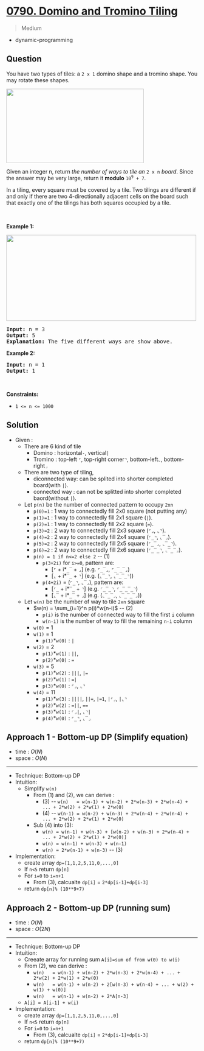# [0790. Domino and Tromino Tiling](https://leetcode.com/problems/domino-and-tromino-tiling)


> Medium

- dynamic-programming



## Question


<p>You have two types of tiles: a <code>2 x 1</code> domino shape and a tromino shape. You may rotate these shapes.</p>
<img alt="" src="https://assets.leetcode.com/uploads/2021/07/15/lc-domino.jpg" style="width: 362px; height: 195px;" />
<p>Given an integer n, return <em>the number of ways to tile an</em> <code>2 x n</code> <em>board</em>. Since the answer may be very large, return it <strong>modulo</strong> <code>10<sup>9</sup> + 7</code>.</p>

<p>In a tiling, every square must be covered by a tile. Two tilings are different if and only if there are two 4-directionally adjacent cells on the board such that exactly one of the tilings has both squares occupied by a tile.</p>

<p>&nbsp;</p>
<p><strong class="example">Example 1:</strong></p>
<img alt="" src="https://assets.leetcode.com/uploads/2021/07/15/lc-domino1.jpg" style="width: 500px; height: 226px;" />
<pre>
<strong>Input:</strong> n = 3
<strong>Output:</strong> 5
<strong>Explanation:</strong> The five different ways are show above.
</pre>

<p><strong class="example">Example 2:</strong></p>

<pre>
<strong>Input:</strong> n = 1
<strong>Output:</strong> 1
</pre>

<p>&nbsp;</p>
<p><strong>Constraints:</strong></p>

<ul>
	<li><code>1 &lt;= n &lt;= 1000</code></li>
</ul>



## Solution

- Given : 
	- There are 6 kind of tile
		- Domino : horizontal`-`, vertical`|`
		- Tromino : top-left `⌜`, top-right corner`⌝`, bottom-left`⌞`, bottom-right`⌟`
	- There are two type of tiling,
		- diconnected way: can be splited into shorter completed board(with `|`).
		- connected way  : can not be splitted into shorter completed baord(without `|`).
	- Let `p(n)` be the number of connected pattern to occupy `2xn`
		- `p(0)=1` : 1 way to connectedly fill 2x0 square (not putting any)
		- `p(1)=1` : 1 way to connectedly fill 2x1 square (`|`).
		- `p(2)=1` : 1 way to connectedly fill 2x2 square (`=`).
		- `p(3)=2` : 2 way to connectedly fill 2x3 square (`⌜⌟`, `⌞⌝`).
		- `p(4)=2` : 2 way to connectedly fill 2x4 square (`⌜_⌝`, `⌞‾⌟`).
		- `p(5)=2` : 2 way to connectedly fill 2x5 square (`⌜_‾⌟`, `⌞‾_⌝`).
		- `p(6)=2` : 2 way to connectedly fill 2x6 square (`⌜_‾_⌝`, `⌞‾_‾⌟`).
		- `p(n) = 1 if n<=2 else 2` -- $(1)$
			- `p(3+2i)` for `i>=0`, pattern are:
				- [`⌜` + i*`_‾` + `⌟`] (e.g. `⌜_‾⌟`, `⌜_‾_‾⌟`)
				- [`⌞` + i*`‾_` + `⌝`] (e.g. (`⌞‾_⌝`, `⌞‾_‾_⌝`))
			- `p(4+2i)` = (`⌜_⌝`, `⌞‾⌟`), pattern are:
				- [`⌜_` + i*`‾_` + `⌝`] (e.g. `⌜_‾_⌝`, `⌜_‾_‾_⌝`)
				- [`⌞‾` + i*`_‾` + `⌟`] (e.g. (`⌞‾_‾⌟`, `⌞‾_‾_‾⌟`))
	- Let `w(n)` be the number of way to tile `2xn` square
		- $w(n) = \sum_{i=1}^n p(i)*w(n-i)$  -- $(2)$
			- `p(i)` is the number of connected way to fill the first `i` column
			- `w(n-i)` is the number of way to fill the remaining `n-i` column
		- `w(0)` =  1
		- `w(1)` =  1
			- `p(1)`*`w(0)` : `|`
		- `w(2)` =  2
			- `p(1)`*`w(1)` : `||`, 
			- `p(2)`*`w(0)` : `=`
		- `w(3)` =  5
			- `p(1)`*`w(2)` : `|||`, `|=`
			- `p(2)`*`w(1)` : `=|`
			- `p(3)`*`w(0)` : `⌜⌟`, `⌞⌝`
		- `w(4)` = 11
			- `p(1)`*`w(3)` : `||||`, `||=`, `|=1`, `|⌜⌟`, `|⌞⌝`
			- `p(2)`*`w(2)` : `=||`, `==`
			- `p(3)`*`w(1)` : `⌜⌟|`, `⌞⌝|`
			- `p(4)`*`w(0)` : `⌜_⌝`, `⌞‾⌟`

## Approach 1 - Bottom-up DP (Simplify equation)

- time  : $O(N)$
- space : $O(N)$

---

- Technique: Bottom-up DP
- Intuition:
	- Simplify `w(n)`
		- From $(1)$ and $(2)$, we can derive : 
			- $(3)$ -- `w(n)   = w(n-1) + w(n-2) + 2*w(n-3) + 2*w(n-4) + ... + 2*w(2) + 2*w(1) + 2*w(0)`
			- $(4)$ -- `w(n-1) = w(n-2) + w(n-3) + 2*w(n-4) + 2*w(n-4) + ... + 2*w(2) + 2*w(1) + 2*w(0)`
		- Sub $(4)$ into $(3)$:
			- `w(n) = w(n-1) + w(n-3) + [w(n-2) + w(n-3) + 2*w(n-4) + ... + 2*w(2) + 2*w(1) + 2*w(0)]`
			- `w(n) = w(n-1) + w(n-3) + w(n-1)`
			- `w(n) = 2*w(n-1) + w(n-3)` -- $(3)$
- Implementation:
	- create array `dp=[1,1,2,5,11,0,...,0]`
	- If `n<5` return `dp[n]`
	- For `i=0` to `i=n+1`
		- From $(3)$, calcualte `dp[i]` = `2*dp[i-1]+dp[i-3]`
	- return `dp[n]% (10**9+7)`

## Approach 2 - Bottom-up DP (running sum)

- time  : $O(N)$
- space : $O(2N)$

---

- Technique: Bottom-up DP
- Intuition:
	- Creeate array for running sum `A[i]=sum of from w(0) to w(i)`
	- From $(2)$, we can derive : 
		- `w(n)   = w(n-1) + w(n-2) + 2*w(n-3) + 2*w(n-4) + ... + 2*w(2) + 2*w(1) + 2*w(0)`
		- `w(n)   = w(n-1) + w(n-2) + 2[w(n-3) + w(n-4) + ... + w(2) + w(1) + w(0)]`
		- `w(n)   = w(n-1) + w(n-2) + 2*A[n-3]`
	- `A[i] = A[i-1] + w(i)`
- Implementation:
	- create array `dp=[1,1,2,5,11,0,...,0]`
	- If `n<5` return `dp[n]`
	- For `i=0` to `i=n+1`
		- From $(3)$, calcualte `dp[i]` = `2*dp[i-1]+dp[i-3]`
	- return `dp[n]% (10**9+7)`
